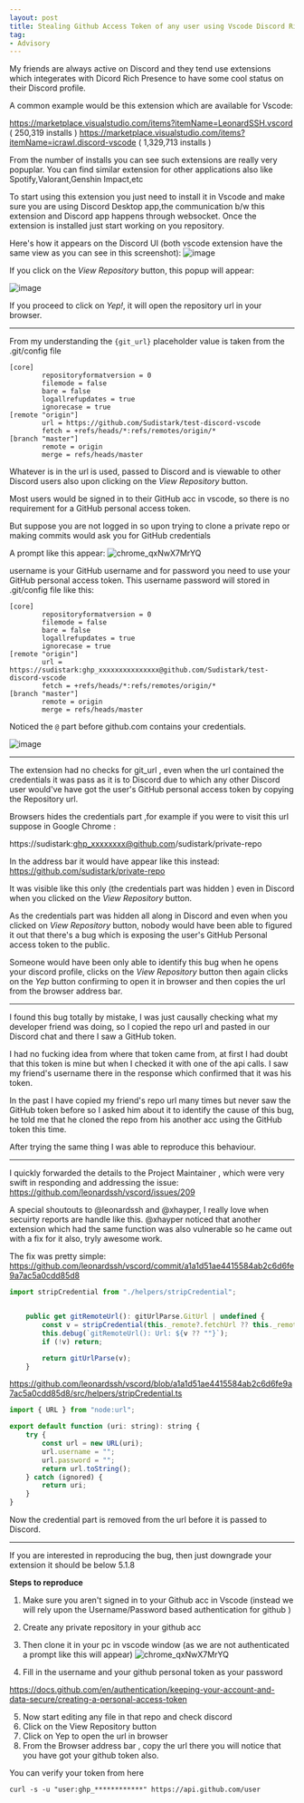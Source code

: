 ```yaml
---
layout: post
title: Stealing Github Access Token of any user using Vscode Discord Rich Presence extension
tag:
- Advisory
---
```


My friends are always active on Discord and they tend use extensions which integerates with Dicord Rich Presence to have some cool status on their Discord profile.

A common example would be this extension which are available for Vscode:

https://marketplace.visualstudio.com/items?itemName=LeonardSSH.vscord ( 250,319 installs )
https://marketplace.visualstudio.com/items?itemName=icrawl.discord-vscode ( 1,329,713 installs )

From the number of installs you can see such extensions are really very popuplar. You can find similar extension for other applications also like Spotify,Valorant,Genshin Impact,etc


To start using this extension you just need to install it in Vscode and make sure you are using Discord Desktop app,the communication b/w this extension and Discord app happens through  websocket.
Once the extension is installed just start working on you repository.

Here's how it appears on the Discord UI (both vscode extension have the same view as you can see in this screenshot):
![image](https://user-images.githubusercontent.com/31372554/233820334-462e19c2-2660-4ef6-913d-d0f4e6376899.png)

If you click on the *View Repository* button, this popup will appear:

![image](https://user-images.githubusercontent.com/31372554/233820391-ca93d949-364c-4956-aca7-cc492251634b.png)


If you proceed to click on *Yep!*, it will open the repository url in your browser.

------------------

From my understanding the `{git_url}` placeholder value is taken from the .git/config file

```
[core]
        repositoryformatversion = 0
        filemode = false
        bare = false
        logallrefupdates = true
        ignorecase = true
[remote "origin"]
        url = https://github.com/Sudistark/test-discord-vscode
        fetch = +refs/heads/*:refs/remotes/origin/*
[branch "master"]
        remote = origin
        merge = refs/heads/master
```

Whatever is in the url is used, passed to Discord and is viewable to other Discord users also upon clicking on the *View Repository* button.

Most users would be signed in to their GitHub acc in vscode, so there is no requirement for a GitHub personal access token.


But suppose you are not logged in so upon trying to clone a private repo or making commits would ask you for GitHub credentials

A prompt like this appear:
![chrome_qxNwX7MrYQ](https://user-images.githubusercontent.com/31372554/233851141-99ae2082-2fdf-48a7-bd25-a5625d79beb7.png)



username is your GitHub username and for password you need to use your GitHub personal access token.
This username password will stored in .git/config file like this:

```
[core]
        repositoryformatversion = 0
        filemode = false
        bare = false
        logallrefupdates = true
        ignorecase = true
[remote "origin"]
        url = https://sudistark:ghp_xxxxxxxxxxxxxxx@github.com/Sudistark/test-discord-vscode
        fetch = +refs/heads/*:refs/remotes/origin/*
[branch "master"]
        remote = origin
        merge = refs/heads/master
```

Noticed the `@` part before github.com contains your credentials.

![image](https://user-images.githubusercontent.com/31372554/233851285-6a946116-e23e-470b-895c-4979072199ba.png)


-------------

The extension had no checks for git_url , even when the url contained the credentials it was pass as it is to Discord due to which any other Discord user would've have got the user's GitHub personal access token by copying  the Repository url.

Browsers hides the credentials part ,for example if you were to visit this url suppose in Google Chrome :

https://sudistark:ghp_xxxxxxxx@github.com/sudistark/private-repo

In the address bar it would have appear like this instead:
https://github.com/sudistark/private-repo

It was  visible like this only (the credentials part was hidden ) even in Discord when you clicked on the *View Repository* button.

As the credentials part was hidden all along in Discord and even when you clicked on *View Repository* button, nobody would have been able to figured it out that there's a bug which is exposing the user's GitHub Personal access token to the public.

Someone  would have been only able to identify this bug when he opens your discord profile, clicks on the *View Repository* button then again clicks on the *Yep* button confirming to open it in browser  and then copies the url from the browser address bar.

---------------------

I found this bug totally by mistake, I was just causally checking what my developer friend was doing, so I copied the repo url and pasted in our Discord chat and there I saw a GitHub token.

I had no fucking idea from where that token came from, at first I had doubt that this token is mine but when I checked it with one of the api calls. I saw my friend's username there in the response which confirmed that it was his token.

In the past I have copied my friend's repo url many times but never saw the GitHub token before so I asked him about it to identify the cause of this bug, he told me that he cloned the repo from his another acc using the GitHub token this time.

After trying the same thing I was able to reproduce this behaviour.

----------------------

I quickly forwarded the details to the Project Maintainer , which were very swift in responding and addressing the issue: https://github.com/leonardssh/vscord/issues/209

A special shoutouts to @leonardssh and @xhayper, I really love when secuirty reports are handle like this.
@xhayper noticed that another extension which had the same function was also vulnerable so he came out with a fix for it also, tryly awesome work.

The fix was pretty simple: https://github.com/leonardssh/vscord/commit/a1a1d51ae4415584ab2c6d6fe9a7ac5a0cdd85d8

```js
import stripCredential from "./helpers/stripCredential";


    public get gitRemoteUrl(): gitUrlParse.GitUrl | undefined {
        const v = stripCredential(this._remote?.fetchUrl ?? this._remote?.pushUrl ?? "");
        this.debug(`gitRemoteUrl(): Url: ${v ?? ""}`);
        if (!v) return;

        return gitUrlParse(v);
    }
```

https://github.com/leonardssh/vscord/blob/a1a1d51ae4415584ab2c6d6fe9a7ac5a0cdd85d8/src/helpers/stripCredential.ts

```js
import { URL } from "node:url";

export default function (uri: string): string {
    try {
        const url = new URL(uri);
        url.username = "";
        url.password = "";
        return url.toString();
    } catch (ignored) {
        return uri;
    }
}
```

Now the credential part is removed from the url before it is passed to Discord.

--------------

If you are interested in reproducing the bug, then just downgrade your extension it should be below 5.1.8

**Steps to reproduce**

1. Make sure you aren't signed in to your Github acc in Vscode (instead we will rely upon the Username/Password based authentication for github )
2. Create any private repository in your github acc
3. Then clone it in your pc in vscode window (as we are not authenticated a prompt like this will appear)
![chrome_qxNwX7MrYQ](https://user-images.githubusercontent.com/31372554/233614351-27c74855-ca99-4ec7-a20f-7cd7a82acb0c.png)

4. Fill in the username and your github personal token as your password

https://docs.github.com/en/authentication/keeping-your-account-and-data-secure/creating-a-personal-access-token

5. Now start editing any file in that repo and check discord
6. Click on the View Repository button
7. Click on Yep to open the url in browser
8. From the Browser address bar , copy the url there you will notice that you have got your github token also.

You can verify your token from here

```
curl -s -u "user:ghp_************" https://api.github.com/user
```